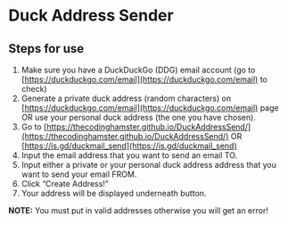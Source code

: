 # Duck Address Sender
## Steps for use

 1. Make sure you have a DuckDuckGo (DDG) email account (go to [https://duckduckgo.com/email](https://duckduckgo.com/email) to check)
 2. Generate a private duck address (random characters) on [https://duckduckgo.com/email](https://duckduckgo.com/email) page OR use your personal duck address (the one you have chosen).
 3. Go to [https://thecodinghamster.github.io/DuckAddressSend/](https://thecodinghamster.github.io/DuckAddressSend/) OR [https://is.gd/duckmail_send](https://is.gd/duckmail_send)
 4. Input the email address that you want to send an email TO.
 5. Input either a private or your personal duck address address that you want to send your email FROM.
 6. Click “Create Address!”
 7. Your address will be displayed underneath button.

**NOTE:** You must put in valid addresses otherwise you will get an error!
